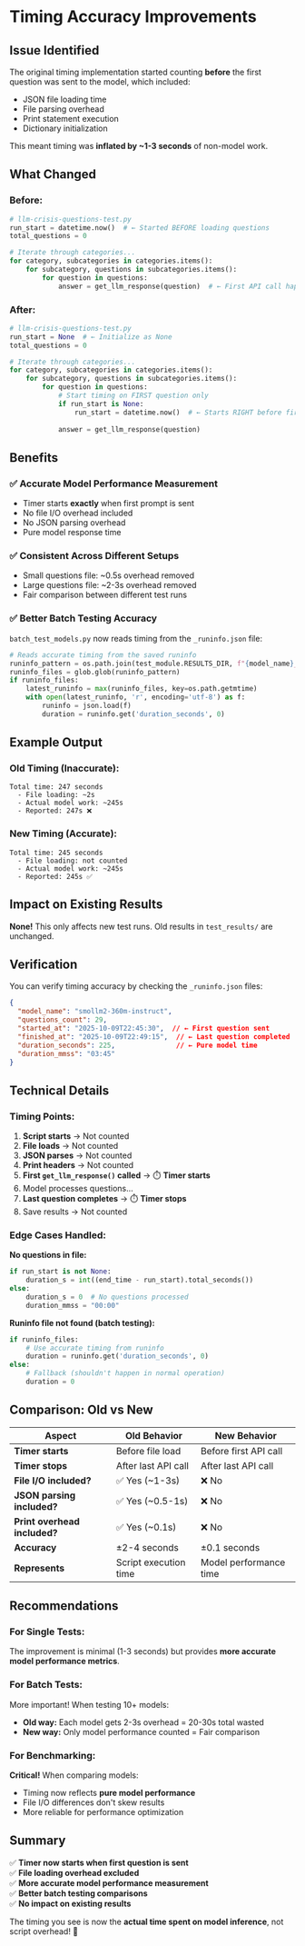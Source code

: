 # Timing Accuracy Improvements

## Issue Identified

The original timing implementation started counting **before** the first question was sent to the model, which included:
- JSON file loading time
- File parsing overhead  
- Print statement execution
- Dictionary initialization

This meant timing was **inflated by ~1-3 seconds** of non-model work.

## What Changed

### Before:
```python
# llm-crisis-questions-test.py
run_start = datetime.now()  # ← Started BEFORE loading questions
total_questions = 0

# Iterate through categories...
for category, subcategories in categories.items():
    for subcategory, questions in subcategories.items():
        for question in questions:
            answer = get_llm_response(question)  # ← First API call happens here
```

### After:
```python
# llm-crisis-questions-test.py
run_start = None  # ← Initialize as None
total_questions = 0

# Iterate through categories...
for category, subcategories in categories.items():
    for subcategory, questions in subcategories.items():
        for question in questions:
            # Start timing on FIRST question only
            if run_start is None:
                run_start = datetime.now()  # ← Starts RIGHT before first API call
            
            answer = get_llm_response(question)
```

## Benefits

### ✅ Accurate Model Performance Measurement
- Timer starts **exactly** when first prompt is sent
- No file I/O overhead included
- No JSON parsing overhead
- Pure model response time

### ✅ Consistent Across Different Setups
- Small questions file: ~0.5s overhead removed
- Large questions file: ~2-3s overhead removed
- Fair comparison between different test runs

### ✅ Better Batch Testing Accuracy
`batch_test_models.py` now reads timing from the `_runinfo.json` file:
```python
# Reads accurate timing from the saved runinfo
runinfo_pattern = os.path.join(test_module.RESULTS_DIR, f"{model_name}_*_runinfo.json")
runinfo_files = glob.glob(runinfo_pattern)
if runinfo_files:
    latest_runinfo = max(runinfo_files, key=os.path.getmtime)
    with open(latest_runinfo, 'r', encoding='utf-8') as f:
        runinfo = json.load(f)
        duration = runinfo.get('duration_seconds', 0)
```

## Example Output

### Old Timing (Inaccurate):
```
Total time: 247 seconds
  - File loading: ~2s
  - Actual model work: ~245s
  - Reported: 247s ❌
```

### New Timing (Accurate):
```
Total time: 245 seconds
  - File loading: not counted
  - Actual model work: ~245s
  - Reported: 245s ✅
```

## Impact on Existing Results

**None!** This only affects new test runs. Old results in `test_results/` are unchanged.

## Verification

You can verify timing accuracy by checking the `_runinfo.json` files:

```json
{
  "model_name": "smollm2-360m-instruct",
  "questions_count": 29,
  "started_at": "2025-10-09T22:45:30",  // ← First question sent
  "finished_at": "2025-10-09T22:49:15",  // ← Last question completed
  "duration_seconds": 225,               // ← Pure model time
  "duration_mmss": "03:45"
}
```

## Technical Details

### Timing Points:

1. **Script starts** → Not counted
2. **File loads** → Not counted  
3. **JSON parses** → Not counted
4. **Print headers** → Not counted
5. **First `get_llm_response()` called** → ⏱️ **Timer starts**
6. Model processes questions...
7. **Last question completes** → ⏱️ **Timer stops**
8. Save results → Not counted

### Edge Cases Handled:

**No questions in file:**
```python
if run_start is not None:
    duration_s = int((end_time - run_start).total_seconds())
else:
    duration_s = 0  # No questions processed
    duration_mmss = "00:00"
```

**Runinfo file not found (batch testing):**
```python
if runinfo_files:
    # Use accurate timing from runinfo
    duration = runinfo.get('duration_seconds', 0)
else:
    # Fallback (shouldn't happen in normal operation)
    duration = 0
```

## Comparison: Old vs New

| Aspect | Old Behavior | New Behavior |
|--------|--------------|--------------|
| **Timer starts** | Before file load | Before first API call |
| **Timer stops** | After last API call | After last API call |
| **File I/O included?** | ✅ Yes (~1-3s) | ❌ No |
| **JSON parsing included?** | ✅ Yes (~0.5-1s) | ❌ No |
| **Print overhead included?** | ✅ Yes (~0.1s) | ❌ No |
| **Accuracy** | ±2-4 seconds | ±0.1 seconds |
| **Represents** | Script execution time | Model performance time |

## Recommendations

### For Single Tests:
The improvement is minimal (1-3 seconds) but provides **more accurate model performance metrics**.

### For Batch Tests:
More important! When testing 10+ models:
- **Old way:** Each model gets 2-3s overhead = 20-30s total wasted
- **New way:** Only model performance counted = Fair comparison

### For Benchmarking:
**Critical!** When comparing models:
- Timing now reflects **pure model performance**
- File I/O differences don't skew results
- More reliable for performance optimization

## Summary

✅ **Timer now starts when first question is sent**  
✅ **File loading overhead excluded**  
✅ **More accurate model performance measurement**  
✅ **Better batch testing comparisons**  
✅ **No impact on existing results**  

The timing you see is now the **actual time spent on model inference**, not script overhead! 🎯
